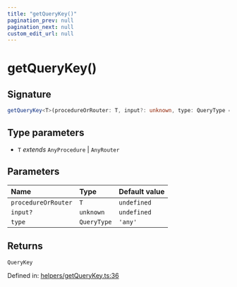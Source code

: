 ```yaml
---
title: "getQueryKey()"
pagination_prev: null
pagination_next: null
custom_edit_url: null
---
```


# getQueryKey()

## Signature

```ts
getQueryKey<T>(procedureOrRouter: T, input?: unknown, type: QueryType = 'any'): QueryKey;
```

## Type parameters

- `T` *extends* `AnyProcedure` \| `AnyRouter`

## Parameters

| Name | Type | Default value |
| :------ | :------ | :------ |
| `procedureOrRouter` | `T` | `undefined` |
| `input?` | `unknown` | `undefined` |
| `type` | `QueryType` | `'any'` |

## Returns

`QueryKey`

Defined in:  [helpers/getQueryKey.ts:36](https://github.com/bevm0/trpc-svelte-toolbox/blob/916a475/packages/trpc-svelte-query/src/helpers/getQueryKey.ts#L36)
